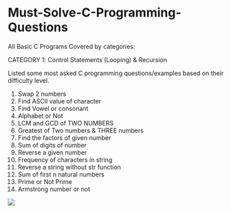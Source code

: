 # Must-Solve-C-Programming-Questions
 All Basic C Programs Covered by categories:
 
CATEGORY 1: Control Statements (Looping) & Recursion
 
Listed some most asked C programming questions/examples based on their difficulty level.

1. Swap 2 numbers
2. Find ASCII value of character
3. Find Vowel or consonant
4. Alphabet or Not
5. LCM and GCD of TWO NUMBERS
6. Greatest of Two numbers & THREE numbers
7. Find the factors of given number
8. Sum of digits of number
9. Reverse a given number
10. Frequency of characters in string 
11. Reverse a string without str function
12. Sum of first n natural numbers
13. Prime or Not Prime
14. Armstrong number or not

  <img src="https://nareshit.com/wp-content/uploads/2018/08/C-Programming-online-training-nareshit.jpg">
